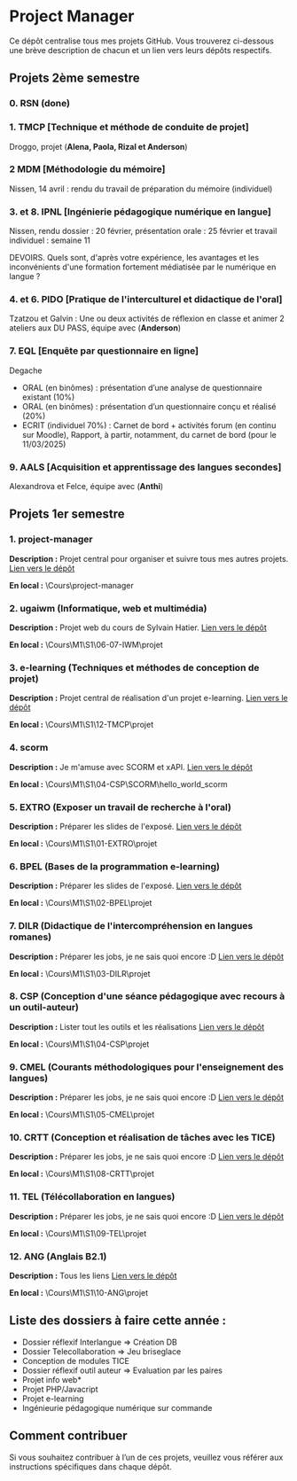 # Project Manager

Ce dépôt centralise tous mes projets GitHub. Vous trouverez ci-dessous une brève description de chacun et un lien vers leurs dépôts respectifs.

## Projets 2ème semestre

### 0. RSN (done)

### 1. TMCP [Technique et méthode de conduite de projet]
Droggo, projet (**Alena, Paola, Rizal et Anderson**)

### 2 MDM [Méthodologie du mémoire]
Nissen, 14 avril : rendu du travail de préparation du mémoire (individuel)

### 3. et 8. IPNL [Ingénierie pédagogique numérique en langue]
Nissen, rendu dossier : 20 février, présentation orale : 25 février et travail individuel : semaine 11

DEVOIRS. Quels sont, d'après votre expérience, les avantages et les inconvénients d'une formation fortement médiatisée par le numérique en langue ?

### 4. et 6. PIDO [Pratique de l'interculturel et didactique de  l'oral]
Tzatzou et Galvin : Une ou deux activités de réflexion en classe et animer 2 ateliers aux DU PASS, équipe avec (**Anderson**)

### 7. EQL [Enquête par questionnaire en ligne]
Degache
- ORAL (en binômes) : présentation d’une analyse de questionnaire existant (10%)
- ORAL (en binômes) : présentation d’un questionnaire conçu et réalisé (20%)
- ECRIT (individuel 70%) : Carnet de bord + activités forum (en continu sur Moodle), Rapport, à partir, notamment, du carnet de bord (pour le 11/03/2025)

### 9. AALS [Acquisition et apprentissage des langues secondes]
Alexandrova et Felce, équipe avec (**Anthi**)





## Projets 1er semestre

### 1. project-manager

**Description :** Projet central pour organiser et suivre tous mes autres projets.
[Lien vers le dépôt](https://github.com/ugadavid/project-manager)

**En local :** \Cours\project-manager

### 2. ugaiwm (Informatique, web et multimédia)

**Description :** Projet web du cours de Sylvain Hatier.
[Lien vers le dépôt](https://github.com/ugadavid/ugaiwm)

**En local :** \Cours\M1\S1\06-07-IWM\projet

### 3. e-learning (Techniques et méthodes de conception de projet)

**Description :** Projet central de réalisation d'un projet e-learning.
[Lien vers le dépôt](https://github.com/ugadavid/e-learning)

**En local :** \Cours\M1\S1\12-TMCP\projet

### 4. scorm

**Description :** Je m'amuse avec SCORM et xAPI.
[Lien vers le dépôt](https://github.com/ugadavid/scorm)

**En local :** \Cours\M1\S1\04-CSP\SCORM\hello_world_scorm

### 5. EXTRO (Exposer un travail de recherche à l'oral)

**Description :** Préparer les slides de l'exposé.
[Lien vers le dépôt](https://github.com/ugadavid/ugaextro)

**En local :** \Cours\M1\S1\01-EXTRO\projet

### 6. BPEL (Bases de la programmation e-learning)

**Description :** Préparer les slides de l'exposé.
[Lien vers le dépôt](https://github.com/ugadavid/ugabpel)

**En local :** \Cours\M1\S1\02-BPEL\projet

### 7. DILR (Didactique de l'intercompréhension en langues romanes)

**Description :** Préparer les jobs, je ne sais quoi encore :D
[Lien vers le dépôt](https://github.com/ugadavid/ugadilr)

**En local :** \Cours\M1\S1\03-DILR\projet

### 8. CSP (Conception d'une séance pédagogique avec recours à un outil-auteur)

**Description :** Lister tout les outils et les réalisations
[Lien vers le dépôt](https://github.com/ugadavid/ugacsp)

**En local :** \Cours\M1\S1\04-CSP\projet

### 9. CMEL (Courants méthodologiques pour l'enseignement des langues)

**Description :** Préparer les jobs, je ne sais quoi encore :D
[Lien vers le dépôt](https://github.com/ugadavid/ugacmel)

**En local :** \Cours\M1\S1\05-CMEL\projet

### 10. CRTT (Conception et réalisation de tâches avec les TICE)

**Description :** Préparer les jobs, je ne sais quoi encore :D
[Lien vers le dépôt](https://github.com/ugadavid/ugacrtt)

**En local :** \Cours\M1\S1\08-CRTT\projet

### 11. TEL (Télécollaboration en langues)

**Description :** Préparer les jobs, je ne sais quoi encore :D
[Lien vers le dépôt](https://github.com/ugadavid/ugatel)

**En local :** \Cours\M1\S1\09-TEL\projet

### 12. ANG (Anglais B2.1)

**Description :** Tous les liens
[Lien vers le dépôt](https://github.com/ugadavid/ugaang)

**En local :** \Cours\M1\S1\10-ANG\projet

## Liste des dossiers à faire cette année :

- Dossier réflexif Interlangue => Création DB
- Dossier Telecollaboration => Jeu briseglace
- Conception de modules TICE
- Dossier réflexif outil auteur => Evaluation par les paires
- Projet info web\*
- Projet PHP/Javacript
- Projet e-learning
- Ingénieurie pédagogique numérique sur commande

## Comment contribuer

Si vous souhaitez contribuer à l’un de ces projets, veuillez vous référer aux instructions spécifiques dans chaque dépôt.

